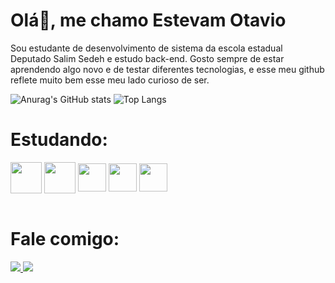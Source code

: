# Olá👋, me chamo Estevam Otavio
Sou estudante de desenvolvimento de sistema da escola estadual Deputado Salim Sedeh e estudo back-end. Gosto sempre de estar aprendendo algo novo e de testar diferentes tecnologias, e esse meu github reflete muito bem esse meu lado curioso de ser.

![Anurag's GitHub stats](https://github-readme-stats.vercel.app/api?username=Estevamrod&show_icons=true&theme=tokyonight)
![Top Langs](https://github-readme-stats.vercel.app/api/top-langs/?username=Estevamrod&,html)

# Estudando:
<div>
  <img align="center" height="50" width="50" src= "https://cdn.jsdelivr.net/gh/devicons/devicon/icons/html5/html5-original.svg">
  <img align="center" height="50" width="50" src= "https://cdn.jsdelivr.net/gh/devicons/devicon/icons/css3/css3-original.svg">
  <img align="center" height="45" width="45" src= "https://cdn.jsdelivr.net/gh/devicons/devicon/icons/javascript/javascript-original.svg">
  <img align="center" height="45" width="45" src= "https://cdnlogo.com/logos/t/96/typescript.svg">
  <img align="center" height="45" width="45" src= "https://cdnlogo.com/logos/n/79/node-js.svg">
</div>
<br>

# Fale comigo:
<div>
  <a href="mailto:estevamot@gmail.com"><img src= "https://img.shields.io/badge/Gmail-D14836?style=for-the-badge&logo=gmail&logoColor=white"> </a>
  <a href="https://www.linkedin.com/in/estevam-otavio-672b13265/"><img src= "https://img.shields.io/badge/LinkedIn-0077B5?style=for-the-badge&logo=linkedin&logoColor=white"> </a>
</div>
